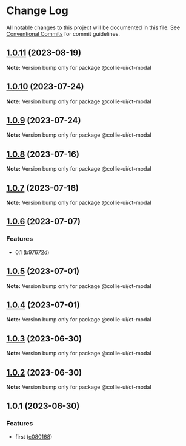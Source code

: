 # Change Log

All notable changes to this project will be documented in this file. See [Conventional Commits](https://conventionalcommits.org) for commit guidelines.

## [1.0.11](https://github.com/border-collie-js/border-collie-ui/compare/@collie-ui/ct-modal@1.0.10...@collie-ui/ct-modal@1.0.11) (2023-08-19)

**Note:** Version bump only for package @collie-ui/ct-modal

## [1.0.10](https://github.com/border-collie-js/border-collie-ui/compare/@collie-ui/ct-modal@1.0.9...@collie-ui/ct-modal@1.0.10) (2023-07-24)

**Note:** Version bump only for package @collie-ui/ct-modal

## [1.0.9](https://github.com/border-collie-js/border-collie-ui/compare/@collie-ui/ct-modal@1.0.8...@collie-ui/ct-modal@1.0.9) (2023-07-24)

**Note:** Version bump only for package @collie-ui/ct-modal

## [1.0.8](https://github.com/border-collie-js/border-collie-ui/compare/@collie-ui/ct-modal@1.0.7...@collie-ui/ct-modal@1.0.8) (2023-07-16)

**Note:** Version bump only for package @collie-ui/ct-modal

## [1.0.7](https://github.com/border-collie-js/border-collie-ui/compare/@collie-ui/ct-modal@1.0.6...@collie-ui/ct-modal@1.0.7) (2023-07-16)

**Note:** Version bump only for package @collie-ui/ct-modal

## [1.0.6](https://github.com/border-collie-js/border-collie-ui/compare/@collie-ui/ct-modal@1.0.5...@collie-ui/ct-modal@1.0.6) (2023-07-07)

### Features

- 0.1 ([b97672d](https://github.com/border-collie-js/border-collie-ui/commit/b97672d7355db24fc8564651cbabeaa4114f3f04))

## [1.0.5](https://github.com/border-collie-js/border-collie-ui/compare/@collie-ui/ct-modal@1.0.4...@collie-ui/ct-modal@1.0.5) (2023-07-01)

**Note:** Version bump only for package @collie-ui/ct-modal

## [1.0.4](https://github.com/border-collie-js/border-collie-ui/compare/@collie-ui/ct-modal@1.0.3...@collie-ui/ct-modal@1.0.4) (2023-07-01)

**Note:** Version bump only for package @collie-ui/ct-modal

## [1.0.3](https://github.com/border-collie-js/border-collie-ui/compare/@collie-ui/ct-modal@1.0.1...@collie-ui/ct-modal@1.0.3) (2023-06-30)

**Note:** Version bump only for package @collie-ui/ct-modal

## [1.0.2](https://github.com/border-collie-js/border-collie-ui/compare/@collie-ui/ct-modal@1.0.1...@collie-ui/ct-modal@1.0.2) (2023-06-30)

**Note:** Version bump only for package @collie-ui/ct-modal

## 1.0.1 (2023-06-30)

### Features

- first ([c080168](https://github.com/border-collie-js/border-collie-ui/commit/c08016812d92193e95c9600e6121a9e57c6a9165))
